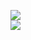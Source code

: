 [![](https://img.shields.io/badge/Made%20With-Github%20Spray-lightgrey.svg?style=for-the-badge&logo=github)](https://github.com/Annihil/github-spray#4203)  
[![](https://i.imgur.com/2DrTn0Z.gif)](https://github.com/Annihil/github-spray)